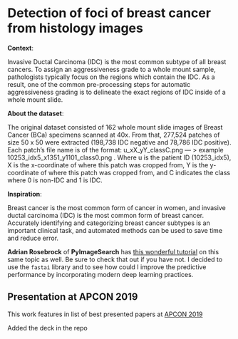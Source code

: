 # Detection of foci of breast cancer from histology images

**Context**: 

Invasive Ductal Carcinoma (IDC) is the most common subtype of all breast cancers. To assign an aggressiveness grade to a whole mount sample, pathologists typically focus on the regions which contain the IDC. As a result, one of the common pre-processing steps for automatic aggressiveness grading is to delineate the exact regions of IDC inside of a whole mount slide.

**About the dataset**:

The original dataset consisted of 162 whole mount slide images of Breast Cancer (BCa) specimens scanned at 40x. From that, 277,524 patches of size 50 x 50 were extracted (198,738 IDC negative and 78,786 IDC positive). Each patch’s file name is of the format: u_xX_yY_classC.png — > example 10253_idx5_x1351_y1101_class0.png . Where u is the patient ID (10253_idx5), X is the x-coordinate of where this patch was cropped from, Y is the y-coordinate of where this patch was cropped from, and C indicates the class where 0 is non-IDC and 1 is IDC.

**Inspiration**:

Breast cancer is the most common form of cancer in women, and invasive ductal carcinoma (IDC) is the most common form of breast cancer. Accurately identifying and categorizing breast cancer subtypes is an important clinical task, and automated methods can be used to save time and reduce error.

**Adrian Rosebrock** of **PyImageSearch** has [this wonderful tutorial](https://www.pyimagesearch.com/2019/02/18/breast-cancer-classification-with-keras-and-deep-learning/) on this same topic as well. Be sure to check that out if you have not. I decided to use the `fastai` library and to see how could I improve the predictive performance by incorporating modern deep learning practices. 

## Presentation at APCON 2019

This work features in list of best presented papers at [APCON 2019](http://www.ijpmonline.org/downloadpdf.asp?issn=0377-4929;year=2019;volume=62;issue=5;spage=1;epage=1;aulast=;type=2)

Added the deck in the repo
